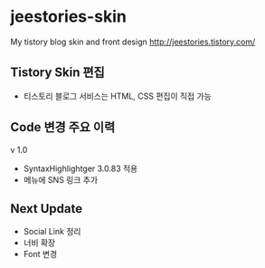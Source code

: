 # jeestories-skin
My tistory blog skin and front design http://jeestories.tistory.com/

## Tistory Skin 편집
* 티스토리 블로그 서비스는 HTML, CSS 편집이 직접 가능

## Code 변경 주요 이력
v 1.0
* SyntaxHighlightger 3.0.83 적용
* 메뉴에 SNS 링크 추가

## Next Update
* Social Link 정리
* 너비 확장
* Font 변경